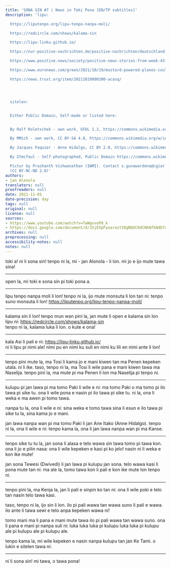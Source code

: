 ```yaml
---
title: 'SONA SIN #7 | News in Toki Pona [EN/TP subtitles]'
description: 'lipu:

  https://liputenpo.org/lipu-tenpo-nanpa-moli/

  https://redcircle.com/shows/kalama-sin

  https://lipu-linku.github.io/

  https://nur-positive-nachrichten.de/positive-nachrichten/deutschland-gibt-geraubte-bronzen-aus-benin-zurueck

  https://www.positive.news/society/positive-news-stories-from-week-43-of-2021/

  https://www.euronews.com/green/2021/10/19/mustard-powered-planes-could-cut-carbon-emissions-by-nearly-70

  https://news.trust.org/item/20211019000300-acasq/




  sitelen:


  Either Public Domain, Self-made or listed here:


  By Ralf Roletschek - own work, GFDL 1.2, https://commons.wikimedia.org/w/index.php?curid=42131175

  By MMich - own work, CC BY-SA 4.0, https://commons.wikimedia.org/w/index.php?curid=6899016

  By Jacques Paquier - Anne Hidalgo, CC BY 2.0, https://commons.wikimedia.org/w/index.php?curid=91887922

  By Ztmcfaul - Self-photographed, Public Domain https://commons.wikimedia.org/w/index.php?curid=84890196

  Pictur by Prashanth Vishwanathan (IWMI). Contact s.gunawardena@cgiar.org from https://www.flickr.com/photos/iwmi/15818091379
  (CC BY-NC-ND 2.0)'
authors:
- jan Alonola
translators: null
proofreaders: null
date: 2021-11-01
date-precision: day
tags: null
original: null
license: null
sources:
- https://www.youtube.com/watch?v=TwWgvvoP8_k
- https://docs.google.com/document/d/1hjE5pFyoarezt30gNQXC0dCNkNfkN4DfemvJIu6c24c/edit
archives: null
preprocessing: null
accessibility-notes: null
notes: null
---
```


toki a! ni li sona sin! tenpo ni la, mi - jan Alonola - li lon. mi jo e ijo mute tawa sina!

---

open la, mi toki e sona sin pi toki pona a.

---

lipu tenpo nanpa moli li lon! tenpo ni la, ijo mute monsuta li lon tan ni: tenpo suno monsuta li lon! https://liputenpo.org/lipu-tenpo-nanpa-moli/

---

kalama sin li lon! tenpo mun wan pini la, jan mute li open e kalama sin lon lipu ni: https://redcircle.com/shows/kalama-sin  
tenpo ni la, kalama luka li lon. o kute e ona!

---

kala Asi li pali e ni: https://lipu-linku.github.io/  
ni li lipu pi nimi ale! nimi pu en nimi ku suli en nimi ku lili en nimi ante li lon!

---

<!-- https://nur-positive-nachrichten.de/positive-nachrichten/deutschland-gibt-geraubte-bronzen-aus-benin-zurueck -->

tenpo pini mute la, ma Tosi li kama jo e mani kiwen tan ma Penen kepeken utala. ni li ike. taso, tenpo ni la, ma Tosi li wile pana e mani kiwen tawa ma Naselija. tenpo pini la, ma mute pi ma Penen li lon ma Naselija pi tenpo ni.

---

<!-- https://www.positive.news/society/positive-news-stories-from-week-43-of-2021/ -->

kulupu pi jan lawa pi ma tomo Paki li wile e ni: ma tomo Paki o ma tomo pi ilo tawa pi sike tu. ona li wile pona e nasin pi ilo tawa pi sike tu. ni la, ona li weka e ma awen pi tomo tawa.

nanpa tu la, ona li wile e ni: sina weka e tomo tawa sina li esun e ilo tawa pi sike tu la, sina kama jo e mani.

jan lawa nanpa wan pi ma tomo Paki li jan Ane Itako (Anne Hidalgo). tenpo ni la, ona li wile e ni: tenpo kama la, ona li jan lawa nanpa wan pi ma Kanse.

---

<!-- https://www.euronews.com/green/2021/10/19/mustard-powered-planes-could-cut-carbon-emissions-by-nearly-70 -->

tenpo sike tu tu la, jan sona li alasa e telo wawa sin tawa tomo pi tawa kon. ona li jo e pilin nasa: ona li wile kepeken e kasi pi ko jelo! nasin ni li weka e kon ike mute!

jan sona Tewesi (Dwivedi) li jan lawa pi kulupu jan sona. telo wawa kasi li pona mute tan ni: ma ale la, tomo tawa kon li pali e kon ike mute lon tenpo ni.

---

<!-- https://news.trust.org/item/20211019000300-acasq/ -->

tenpo pini la, ma Kenja la, jan li pali e sinpin ko tan ni: ona li wile poki e telo tan nasin telo tawa kasi.

taso, tenpo ni la, ijo sin li lon. ilo pi pali wawa tan wawa suno li pali e wawa. ilo ante li tawa sewi e telo anpa kepeken wawa ni!

tomo mani ma li pana e mani mute tawa ilo pi pali wawa tan wawa suno. ona li pana e mani pi nanpa suli ni: luka luka luka pi kulupu luka luka pi kulupu ale pi kulupu ale pi kulupu ale.

tenpo kama la, mi wile kepeken e nasin nanpa kulupu tan jan Ke Tami. o lukin e sitelen tawa ni:

---

ni li sona sin! mi tawa, o tawa pona!
